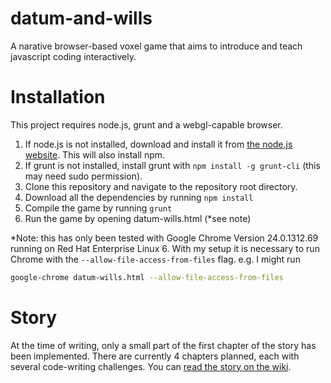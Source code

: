 datum-and-wills
===============

A narative browser-based voxel game that aims to introduce and teach javascript coding interactively.


# Installation

This project requires node.js, grunt and a webgl-capable browser.

 1. If node.js is not installed, download and install it from [the node.js website](http://nodejs.org/). This will also install npm.
 1. If grunt is not installed, install grunt with ```npm install -g grunt-cli``` (this may need sudo permission).
 1. Clone this repository and navigate to the repository root directory.
 1. Download all the dependencies by running ```npm install```
 1. Compile the game by running ```grunt```
 1. Run the game by opening datum-wills.html (*see note)

*Note: this has only been tested with Google Chrome Version 24.0.1312.69 running on Red Hat Enterprise Linux 6. With my setup it is necessary to run Chrome with the ```--allow-file-access-from-files``` flag. e.g. I might run

```bash
google-chrome datum-wills.html --allow-file-access-from-files
```

Story
=====

At the time of writing, only a small part of the first chapter of the story has been implemented. There are currently 4 chapters planned, each with several code-writing challenges.
You can [read the story on the wiki](https://github.com/davidmason/datum-and-wills/wiki/Story).
